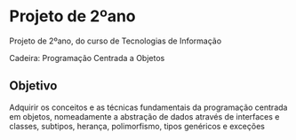 # Projeto de 2ºano
Projeto de 2ºano, do curso de Tecnologias de Informação

Cadeira: Programação Centrada a Objetos

## Objetivo
Adquirir os conceitos e as técnicas fundamentais da programação centrada em objetos, nomeadamente a abstração de dados através de interfaces e classes, subtipos, herança, polimorfismo, tipos genéricos e exceções <br>
